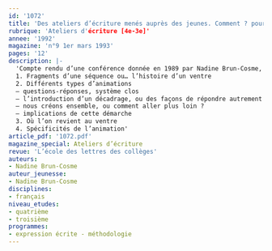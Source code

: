 ```yaml
---
id: '1072'
title: 'Des ateliers d’écriture menés auprès des jeunes. Comment ? pourquoi ?'
rubrique: 'Ateliers d'écriture [4e-3e]'
annee: '1992'
magazine: 'n°9 1er mars 1993'
pages: '12'
description: |-
  'Compte rendu d’une conférence donnée en 1989 par Nadine Brun-Cosme, auteur de livres pour la jeunesse et animatrice d’ateliers d’écriture : « Faire écrire les jeunes pour les faire lire »…
  1. Fragments d’une séquence ou… l’histoire d’un ventre
  2. Différents types d’animations
  – questions-réponses, système clos
  – l’introduction d’un décadrage, ou des façons de répondre autrement
  – nous créons ensemble, ou comment aller plus loin ?
  – implications de cette démarche
  3. Où l’on revient au ventre
  4. Spécificités de l’animation'
article_pdf: '1072.pdf'
magazine_special: Ateliers d’écriture
revue: 'L’école des lettres des collèges'
auteurs:
- Nadine Brun-Cosme
auteur_jeunesse:
- Nadine Brun-Cosme
disciplines:
- français
niveau_etudes:
- quatrième
- troisième
programmes:
- expression écrite - méthodologie
---
```


